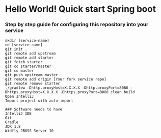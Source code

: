 # Hello World! Quick start Spring boot

### Step by step guide for configuring this repository into your service
```
mkdir [service-name]
cd [service-name]
git init .
git remote add upstream 
git remote add starter 
git fetch starter
git co starter/master
git co master
git push upstream master
git remote add origin [Your fork service repo]
git remote remove starter
./gradlew -Dhttp.proxyHost=X.X.X.X -Dhttp.proxyPort=8080 -Dhttps.proxyHost=X.X.X.X -Dhttps.proxyPort=8080 clean build
Open IntelliJ
Import project with auto import

### Software needs to have
IntelliJ IDE
Git
Gradle
JDK 1.8
Widfly JBOSS Server 10

```

